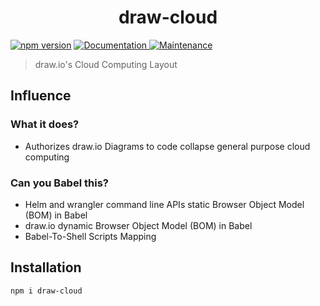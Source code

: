 <h1 align="center">draw-cloud </h1>
<p>
  <a href="https://www.npmjs.com/package/draw-cloud"><img src="https://badge.fury.io/js/draw-cloud.svg" alt="npm version" /></a>
  <a href="https://github.com/paxos-raft/paxos-raft/tree/master/packages/draw-cloud#readme" target="_blank">
    <img alt="Documentation" src="https://img.shields.io/badge/documentation-yes-darkviolet.svg" />
  </a>
  <a href="https://github.com/paxos-raft/paxos-raft/graphs/commit-activity" target="_blank">
    <img alt="Maintenance" src="https://img.shields.io/badge/Maintained-yes-yellow.svg" />
  </a>
</p>


> draw.io's Cloud Computing Layout

## Influence
### What it does?
* Authorizes draw.io Diagrams to code collapse general purpose cloud computing

### Can you Babel this?
* Helm and wrangler command line APIs static Browser Object Model (BOM) in Babel
* draw.io dynamic Browser Object Model (BOM) in Babel
* Babel-To-Shell Scripts Mapping

## Installation
```sh
npm i draw-cloud
```
